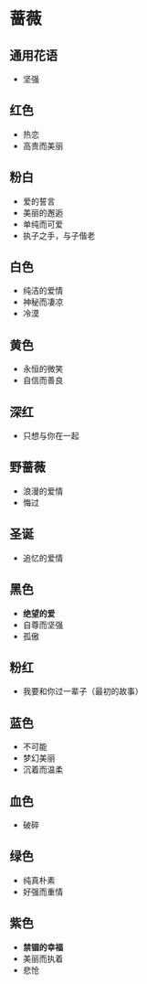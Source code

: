 # 蔷薇

## 通用花语

- 坚强

## 红色

- 热恋
- 高贵而美丽

## 粉白

- 爱的誓言
- 美丽的邂逅
- 单纯而可爱
- 执子之手，与子偕老

## 白色

- 纯洁的爱情
- 神秘而凄凉
- 冷漠

## 黄色

- 永恒的微笑
- 自信而善良

## 深红

- 只想与你在一起

## 野蔷薇

- 浪漫的爱情
- 悔过

## 圣诞

- 追忆的爱情

## 黑色

- **绝望的爱**
- 自尊而坚强
- 孤傲

## 粉红

- 我要和你过一辈子（最初的故事）

## 蓝色

- 不可能
- 梦幻美丽
- 沉着而温柔

## 血色

- 破碎

## 绿色

- 纯真朴素
- 好强而重情

## 紫色

- **禁锢的幸福**
- 美丽而执着
- 悲怆